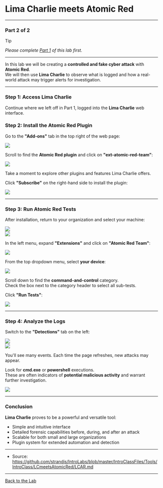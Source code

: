 
# **Lima Charlie meets Atomic Red**

---

### **Part 2 of 2**  

>[!Tip]
>
> _Please complete [Part 1](./lima_charlie_lab_part1.md) of this lab first._

---

In this lab we will be creating a **controlled and fake cyber attack** with **Atomic Red**.  
We will then use **Lima Charlie** to observe what is logged and how a real-world attack may trigger alerts for investigation.

---

### **Step 1: Access Lima Charlie**

Continue where we left off in Part 1, logged into the **Lima Charlie** web interface.

### **Step 2: Install the Atomic Red Plugin**

Go to the **"Add-ons"** tab in the top right of the web page:

![](attachments/ADDONS.PNG)

Scroll to find the **Atomic Red plugin** and click on **"ext-atomic-red-team"**:

![](attachments/AR.PNG)

Take a moment to explore other plugins and features Lima Charlie offers.

Click **"Subscribe"** on the right-hand side to install the plugin:

![](attachments/SUBSCRIBE.PNG)

---

### **Step 3: Run Atomic Red Tests**

After installation, return to your organization and select your machine:

![](attachments/navtoorganizations.png)  
![](attachments/selectorganization.png)

In the left menu, expand **"Extensions"** and click on **"Atomic Red Team"**:

![](attachments/extensions.png)

From the top dropdown menu, select **your device**:

![](attachments/selectdevice.png)

Scroll down to find the **command-and-control** category.  
Check the box next to the category header to select all sub-tests.

Click **"Run Tests"**:

![](attachments/C2ALL.PNG)

---

### **Step 4: Analyze the Logs**

Switch to the **"Detections"** tab on the left:

![](attachments/detections.png)  
![](attachments/logsscreen.png)

You'll see many events. Each time the page refreshes, new attacks may appear.

Look for **cmd.exe** or **powershell** executions.  
These are often indicators of **potential malicious activity** and warrant further investigation.

![](attachments/DETECTED.PNG)

---

### **Conclusion**

**Lima Charlie** proves to be a powerful and versatile tool:  
- Simple and intuitive interface  
- Detailed forensic capabilities before, during, and after an attack  
- Scalable for both small and large organizations  
- Plugin system for extended automation and detection

---

- Source: https://github.com/strandjs/IntroLabs/blob/master/IntroClassFiles/Tools/IntroClass/LCmeetsAtomicRed/LCAR.md

---
[Back to the Lab](/courseFiles/Lab_02-toolsAndPlatforms/toolsAndPlatforms.md)
